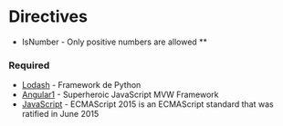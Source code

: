 # Directives 

* IsNumber - Only positive numbers are allowed
 ** 

### Required

* [Lodash] - Framework de Python
* [Angular1] - Superheroic JavaScript MVW Framework
* [JavaScript] - ECMAScript 2015 is an ECMAScript standard that was ratified in June 2015


[Lodash]: https://lodash.com/
[Angular1]: https://angularjs.org/
[JavaScript]: https://babeljs.io/docs/learn-es2015/
